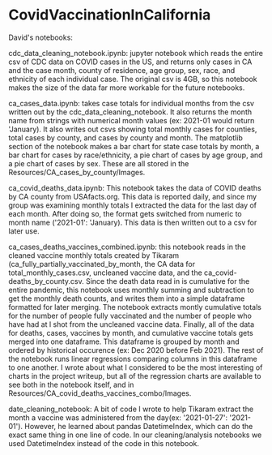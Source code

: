 # CovidVaccinationInCalifornia
David's notebooks:

cdc_data_cleaning_notebook.ipynb: jupyter notebook which reads the entire csv of CDC data on COVID cases in the US, and returns only cases in CA and the case month, county of residence, age group, sex, race, and ethnicity of each individual case. The original csv is 4GB, so this notebook makes the size of the data far more workable for the future notebooks.

ca_cases_data.ipynb: takes case totals for individual months from the csv written out by the cdc_data_cleaning_notebook. It also returns the month name from strings with numerical month values (ex: 2021-01 would return 'January). It also writes out csvs showing total monthly cases for counties, total cases by county, and cases by county and month. The matplotlib section of the notebook makes a bar chart for state case totals by month, a bar chart for cases by race/ethnicity, a pie chart of cases by age group, and a pie chart of cases by sex. These are all stored in the Resources/CA_cases_by_county/Images.

ca_covid_deaths_data.ipynb: This notebook takes the data of COVID deaths by CA county from USAfacts.org. This data is reported daily, and since my group was examining monthly totals I extracted the data for the last day of each month. After doing so, the format gets switched from numeric to month name ('2021-01': 'January). This data is then written out to a csv for later use.

ca_cases_deaths_vaccines_combined.ipynb: this notebook reads in the cleaned vaccine monthly totals created by Tikaram (ca_fully_partially_vaccinated_by_month, the CA data for total_monthly_cases.csv, uncleaned vaccine data, and the ca_covid-deaths_by_county.csv. Since the death data read in is cumulative for the entire pandemic, this notebook uses monthly summing and subtraction to get the monthly death counts, and writes them into a simple dataframe formatted for later merging. The notebook extracts montly cumulative totals for the number of people fully vaccinated and the number of people who have had at l shot from the uncleaned vaccine data. Finally, all of the data for deaths, cases, vaccines by month, and cumulative vaccine totals gets merged into one dataframe. This dataframe is grouped by month and ordered by historical occurence (ex: Dec 2020 before Feb 2021). The rest of the notebook runs linear regressions comparing columns in this dataframe to one another. I wrote about what I considered to be the most interesting of charts in the project writeup, but all of the regression charts are available to see both in the notebook itself, and in Resources/CA_covid_deaths_vaccines_combo/Images.

date_cleaning_notebook: A bit of code I wrote to help Tikaram extract the month a vaccine was administered from the day(ex: '2021-01-27': '2021-01'). However, he learned about pandas DatetimeIndex, which can do the exact same thing in one line of code. In our cleaning/analysis notebooks we used DatetimeIndex instead of the code in this notebook.

